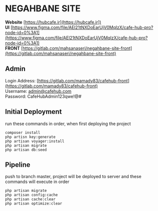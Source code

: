 # NEGAHBANE SITE
**Website** [https://hubcafe.ir](https://hubcafe.ir])
<br>
**UI** [https://www.figma.com/file/AEl21tNXDoEarUjV0MqIzX/cafe-hub-pro?node-id=0%3A1](https://www.figma.com/file/AEl21tNXDoEarUjV0MqIzX/cafe-hub-pro?node-id=0%3A1)
<br>
**FRONT** [https://gitlab.com/mahsanaseri/negahbane-site-front](https://gitlab.com/mahsanaseri/negahbane-site-front)

## Admin
Login Address: [https://gitlab.com/mamady83/cafehub-front](https://gitlab.com/mamady83/cafehub-front)
<br>
Username: admin@cafehub.com
<br>
Password: CafeHubAdmin123qwe!@#


## Initial Deployment
run these commands in order, when first deploying the project
```
composer install
php artisn key:generate
php artisan voyager:install
php artisan migrate
php artisan db:seed
```

## Pipeline
push to branch master, project will be deployed to server and these commands will execute in order
```
php artisan migrate
php artisan config:cache
php artisan cache:clear
php artisan optimize:clear
```
